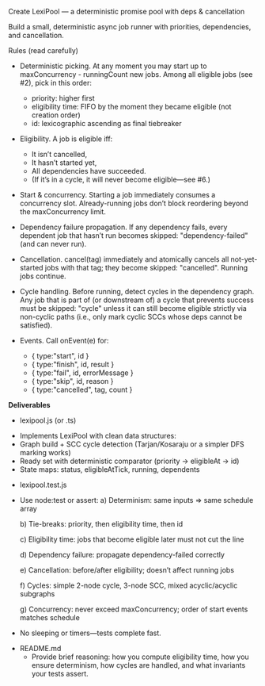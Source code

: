 Create LexiPool — a deterministic promise pool with deps & cancellation

Build a small, deterministic async job runner with priorities, dependencies, and cancellation. 

Rules (read carefully)

 - Deterministic picking. At any moment you may start up to maxConcurrency - runningCount new jobs. Among all eligible jobs (see #2), pick in this order:

    *  priority: higher first
    *  eligibility time: FIFO by the moment they became eligible (not creation order)
    *  id: lexicographic ascending as final tiebreaker
      
 - Eligibility. A job is eligible iff:
    *  It isn’t cancelled,
    *  It hasn’t started yet,
    *  All dependencies have succeeded.
    *  (If it’s in a cycle, it will never become eligible—see #6.)

 - Start & concurrency. Starting a job immediately consumes a concurrency slot. Already-running jobs don’t block reordering beyond the maxConcurrency limit.

 - Dependency failure propagation. If any dependency fails, every dependent job that hasn’t run becomes skipped: "dependency-failed" (and can never run).

 - Cancellation. cancel(tag) immediately and atomically cancels all not-yet-started jobs with that tag; they become skipped: "cancelled". Running jobs continue.

 - Cycle handling. Before running, detect cycles in the dependency graph. Any job that is part of (or downstream of) a cycle that prevents success must be skipped: "cycle" unless it can still become eligible strictly via non-cyclic paths (i.e., only mark cyclic SCCs whose deps cannot be satisfied).

 - Events. Call onEvent(e) for:
   * { type:"start", id }
   * { type:"finish", id, result }
   * { type:"fail", id, errorMessage }
   * { type:"skip", id, reason }
   * { type:"cancelled", tag, count }
  

****Deliverables****

 - lexipool.js (or .ts)
   
 *  Implements LexiPool with clean data structures:
 *  Graph build + SCC cycle detection (Tarjan/Kosaraju or a simpler DFS marking works)
 *  Ready set with deterministic comparator (priority → eligibleAt → id)
 *  State maps: status, eligibleAtTick, running, dependents

 - lexipool.test.js

  * Use node:test or assert:
    a) Determinism: same inputs ⇒ same schedule array
    
    b) Tie-breaks: priority, then eligibility time, then id

    c) Eligibility time: jobs that become eligible later must not cut the line

    d) Dependency failure: propagate dependency-failed correctly

    e) Cancellation: before/after eligibility; doesn’t affect running jobs

    f) Cycles: simple 2-node cycle, 3-node SCC, mixed acyclic/acyclic subgraphs

    g) Concurrency: never exceed maxConcurrency; order of start events matches schedule
      
 * No sleeping or timers—tests complete fast.

 - README.md
    * Provide brief reasoning: how you compute eligibility time, how you ensure determinism, how cycles are handled, and what invariants your tests assert.
